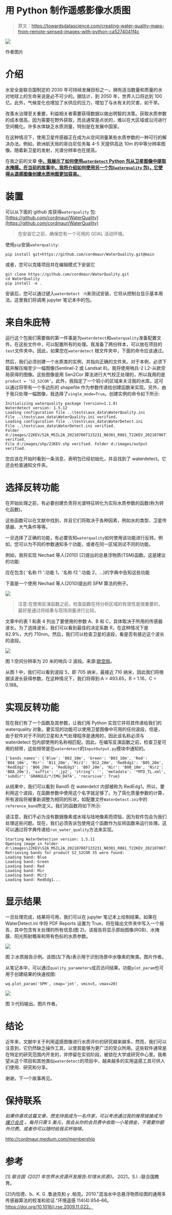 # 用 Python 制作遥感影像水质图

> 原文：<https://towardsdatascience.com/creating-water-quality-maps-from-remote-sensed-images-with-python-ca5274041f4c>

![](img/28f24048d4db4575d894764dba82c92d.png)

作者图片

# 介绍

水安全是联合国制定的 2030 年可持续发展目标之一。拥有适当数量和质量的水对地球上的生命来说是必不可少的。据估计，到 2050 年，世界人口将达到 100 亿。此外，气候变化也增加了水供应的压力，增加了与水有关的灾害，如干旱。

改善水治理至关重要，利益相关者需要获得数据以做出明智的决策。获取水质参数的成本很高，因为需要在野外获取，而且通常是点状的，难以在大区域或沿河进行空间概化。许多水体缺乏水质测量，特别是在发展中国家。

在这种情况下，使用卫星传感器正在成为从空间测量某些水质参数的一种可行的解决办法。例如，欧洲航天局的哥白尼任务每 4-5 天提供高达 10m 的中等分辨率图像。随着新卫星的发射，光谱分辨率也在提高。

在我之前的文章 [**中，我展示了如何使用`waterdetect` Python 包从卫星图像中提取水掩膜。在当前的故事中，我将介绍如何使用另一个包(`waterquality` 包)，它使得从遥感图像创建水质地图更加容易。**](/water-detection-in-high-resolution-satellite-images-using-the-waterdetect-python-package-7c5a031e3d16)

# 装置

可以从下面的 github 库获得`waterquality` 包:[https://github.com/cordmaur/WaterQuality](https://github.com/cordmaur/WaterQuality)

> 在安装它之前，确保您有一个可用的 GDAL 活动环境。

使用`pip`安装`waterquality`:

```
pip install git+https://github.com/cordmaur/WaterQuality.git@main
```

或者，您可以克隆项目并在编辑模式下安装它

```
git clone https://github.com/cordmaur/WaterQuality.git
cd WaterQuality
pip install -e .
```

安装后，您可以通过键入`waterdetect -h`来测试安装，它将从控制台显示基本用法。这里我们将调用 jupyter 笔记本中的包。

# 来自朱庇特

运行这个包我们需要做的第一件事是为`waterdetect`和`waterquality`准备配置文件。在这些文件中，可以配置所有的处理。我准备了两份样本，可以放在项目的`test`文件夹中。因此，如果您在`waterdetect` 根文件夹中，下面的命令应该通过。

然后，我们必须创建一个水质类的实例，并指向正确的文件夹。对于本例，必须下载并解压缩至少一幅图像(Sentinel-2 或 Landsat 8)。我将使用哨兵-2 L2-从欧空局获得的图像。这些图像是用 Sen2Cor 算法进行大气校正处理的，所以我用的是`product = ‘S2_S2COR’`。此外，我指定了一个较小的区域来关注我的水库。这可以通过将带有一个多边形的 shapefile 作为参数传递给创建函数来实现。另外，由于我只处理一幅图像，我选择了`single_mode=True`。创建实例的命令如下所示:

```
Initializing waterquality package (version=1.1.0) 
Waterdetect version: 1.5.12 
Loading configuration file ..\tests\aux_data\WaterQuality.ini 
File ..\tests\aux_data\WaterQuality.ini verified. 
Loading configuration file ..\tests\aux_data\WaterDetect.ini 
File ..\tests\aux_data\WaterDetect.ini verified. 
Folder d:/images/22KEV/S2A_MSIL2A_20210706T133231_N0301_R081_T22KEV_20210706T172741.SAFE verified. 
File d:/images/shp/22KEV.shp verified. Folder d:/images/output verified.
```

您应该在开始时看到一条消息，表明包已经初始化，并且找到了 waterdetect。它还会检查通知文件夹。

# 选择反转功能

在开始处理之前，有必要创建负责将光谱特征转化为实际水质参数的函数(称为转化函数)。

这些函数可以在文献中找到，并且它们将取决于各种因素，例如水的类型、卫星传感器、大气条件等等。

一旦选择了正确的功能，有必要告知`waterquality`如何使用该功能进行反转。例如，您可以为不同的参数通知多个功能，或者在同一区域测试不同的功能。

例如，我将实现 Nechad 等人(2010) [2]提出的总悬浮物质(TSM)函数。这是建议的功能:

应在包含{ '名称 f1 ':功能 1，'名称 f2 ':功能 2，…}的字典中告知这些功能

下面是一个使用 Nechad 等人(2010)提出的 SPM 算法的例子。

![](img/e09b1c2dfcfab843614fb06db9dd8a54.png)

> 注意:在使用反演函数之前，检查函数在待分析区域的有效性是很重要的，最好是通过将结果与现场测量进行比较。

文章中的表 1 和表 4 列出了要使用的参数 A、B 和 C，具体取决于所用的传感器波长。为了选择波长，我们可以看到最佳的决定系数 R，在这种情况下是 82.9%，大约 710nm。然后，我们可以检查卫星的波段，看是否有接近这个波长的波段。

![](img/6f34cc94b1b1ea731c1d4a5094082c29.png)

图 1:空间分辨率为 20 米的哨兵-2 波段。来源:[欧空局](https://sentinels.copernicus.eu/web/sentinel/user-guides/sentinel-2-msi/resolutions/spatial)。

从图 1 中，我们可以看到波段 5，即 705 纳米，最接近 710 纳米，因此我们将根据该波长获得参数。在这种情况下，我们将得到:A = 493.65，B = 1.16，C = 0.188。

# 实现反转功能

现在我们有了一个函数及其参数，让我们用 Python 实现它并将其传递给我们的 waterquality 对象。要实现的功能可以使用卫星图像中可用的任何波段，但是，由于软件对于不同的卫星和大气处理程序是通用的，因此该名称必须与 waterdetect 包内部使用的名称相匹配。因此，在编写反演函数之前，检查卫星可用的频带，这些频带是在`waterdetect`的`InputOutput.py`模块中通知的。

```
{'bands_names': {'Blue': 'B02_10m', 'Green': 'B03_10m', 'Red': 'B04_10m', 'Mir': 'B11_20m', 'Mir2': 'B12_20m', 'RedEdg1': 'B05_20m', 'RedEdg2': 'B06_20m', 'RedEdg3': 'B07_20m', 'Nir': 'B08_10m', 'Nir2': 'B8A_20m'}, 'suffix': '.jp2', 'string': '', 'metadata': '*MTD_TL.xml', 'subdir': 'GRANULE/*/IMG_DATA', 'recursive': True}
```

从结果中，我们可以看到 Band5 在 waterdetct 内部被称为 RedEdg1。所以，要利用这个波段，在函数参数中使用这个名字就足够了。为了简化质量参数的计算，所有波段将被重新调整为相同的形状，如配置文件`WaterDetect.ini`中的`reference_band`所定义。我们的函数将如下所示:

请注意，我们不必为没有数据像素或水域与陆地像素而烦恼，因为软件包会为我们处理这些问题。现在，我们必须告诉包使用这个函数作为反转函数来运行处理。这可以通过将字典传递给`run_water_quality`方法来实现。

```
Starting WaterDetection version: 1.5.11 
Opening image in folder d:\images\22KEV\S2A_MSIL2A_20210706T133231_N0301_R081_T22KEV_20210706T172741.SAFE 
Retrieving bands for product S2_S2COR 35 were found: 
Loading band: Blue 
Loading band: Green 
Loading band: Red 
Loading band: Mir 
Loading band: Mir2 
Loading band: RedEdg1...
```

# 显示结果

一旦处理完成，结果将可用，我们可以在 jupyter 笔记本上绘制结果。如果在 WaterDetect.ini 中将 PDF Reports 设置为 True，将在输出文件夹中写入一个报告，其中包含有关处理的所有信息(图 2)。该报告将显示原始图像(RGB)、水掩膜、阳光照射概率和带有色标的水质参数。

![](img/27606a58b3e0af4b6ab8c6dc0f4ae798.png)

图 2:水质报告示例。该图(左下角)表示用于识别场景中水像素的聚类。图片作者。

从笔记本中，可以通过`quality_parameters`成员访问结果。功能`plot_param`也可用于创建结果的快速视图:

```
wq.plot_param('SPM', cmap='jet', vmin=5, vmax=20)
```

![](img/402d47dfdbd67273a7c029d768635010.png)

图 3:代码输出。图片作者。

# 结论

近年来，文献中关于利用遥感图像进行水质评价的研究越来越多。然而，我们可以注意到，它仍然缺乏操作工具，以使其能够为更广泛的受众所用。这些软件通常是在特定的研究范围内开发的，并停留在实验阶段，被锁在大学或研究中心里。我希望从这个项目和其他类似`waterdetect`的项目中，越来越多的实用遥感工具可供人们使用、研究和分享。

谢谢，下一个故事再见。

# 保持联系

*如果你喜欢这篇文章，想支持我成为一名作家，可以考虑通过我的推荐链接成为* [*媒介会员*](https://cordmaur.medium.com/membership) *。每月只需 5 美元，我会从你的会员费中收取一小笔佣金，不需要你额外付费。或者你可以随时给我买杯咖啡。*

<http://cordmaur.medium.com/membership>  

# 参考

[1] *联合国《2021 年世界水资源开发报告:珍惜水资源》。* 2021。S.l .:联合国教育。

[2]内恰德、b、K. G .鲁迪克和 y .帕克。2010."混浊水中总悬浮物质绘图的通用多传感器算法的校准和验证."环境遥感 114(4):854–66。https://doi.org/10.1016/j.rse.2009.11.022。
